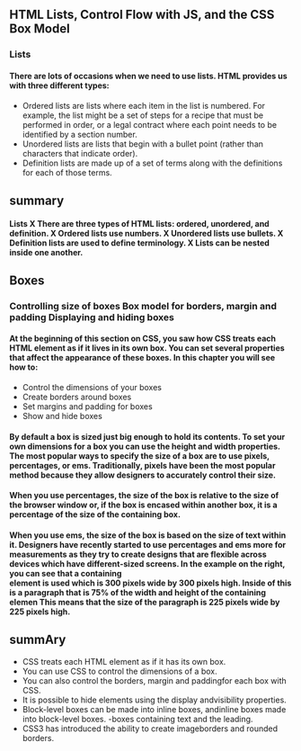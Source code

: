 ## HTML Lists, Control Flow with JS, and the CSS Box Model
### Lists
#### There are lots of occasions when we need to use lists. HTML provides us with three different types:
- Ordered lists are lists where each item in the list is numbered. For example, the list might be a set of steps for a recipe that must be performed in order, or a legal contract where each point needs to be identified by a section number.
- Unordered lists are lists that begin with a bullet point (rather than characters that indicate order).
- Definition lists are made up of a set of terms along with the definitions for each of those terms.
## summary
#### Lists X There are three types of HTML lists: ordered, unordered, and definition. X Ordered lists use numbers. X Unordered lists use bullets. X Definition lists are used to define terminology. X Lists can be nested inside one another.
## Boxes
### Controlling size of boxes Box model for borders, margin and padding Displaying and hiding boxes
#### At the beginning of this section on CSS, you saw how CSS treats each HTML element as if it lives in its own box. You can set several properties that affect the appearance of these boxes. In this chapter you will see how to:
- Control the dimensions of your boxes
- Create borders around boxes
- Set margins and padding for boxes
- Show and hide boxes
#### By default a box is sized just big enough to hold its contents. To set your own dimensions for a box you can use the height and width properties. The most popular ways to specify the size of a box are to use pixels, percentages, or ems. Traditionally, pixels have been the most popular method because they allow designers to accurately control their size.
#### When you use percentages, the size of the box is relative to the size of the browser window or, if the box is encased within another box, it is a percentage of the size of the containing box.
#### When you use ems, the size of the box is based on the size of text within it. Designers have recently started to use percentages and ems more for measurements as they try to create designs that are flexible across devices which have different-sized screens. In the example on the right, you can see that a containing <div> element is used which is 300 pixels wide by 300 pixels high. Inside of this is a paragraph that is 75% of the width and height of the containing elemen This means that the size of the paragraph is 225 pixels wide by 225 pixels high.
## summAry
- CSS treats each HTML element as if it has its own box.
- You can use CSS to control the dimensions of a box.
- You can also control the borders, margin and paddingfor each box with CSS.
- It is possible to hide elements using the display andvisibility properties.
- Block-level boxes can be made into inline boxes, andinline boxes made into block-level boxes.
-boxes containing text and the leading.
- CSS3 has introduced the ability to create imageborders and rounded borders.